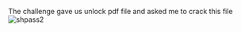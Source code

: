 The challenge  gave us unlock pdf file  and asked me to crack this file
![shpass2](https://github.com/MohmmadOd/BAUctf/assets/170467994/9a23ea11-65e6-4d2c-b39f-0c924d7dba47)

